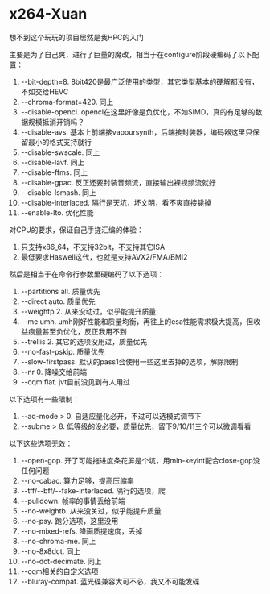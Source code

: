 # x264-Xuan

想不到这个玩玩的项目居然是我HPC的入门

主要是为了自己爽，进行了巨量的魔改，相当于在configure阶段硬编码了以下配置：

1. --bit-depth=8. 8bit420是最广泛使用的类型，其它类型基本的硬解都没有，不如交给HEVC
2. --chroma-format=420. 同上
3. --disable-opencl. opencl在这里好像是负优化，不如SIMD，真的有足够的数据规模抵消开销吗？
4. --disable-avs. 基本上前端接vapoursynth，后端接封装器，编码器这里只保留最小的格式支持就行
5. --disable-swscale. 同上
6. --disable-lavf. 同上
7. --disable-ffms. 同上
8. --disable-gpac. 反正还要封装音频流，直接输出裸视频流就好
9. --disable-lsmash. 同上
10. --disable-interlaced. 隔行是天坑，坏文明，看不爽直接毙掉
11. --enable-lto. 优化性能

对CPU的要求，保证自己手搓汇编的体验：

1. 只支持x86_64，不支持32bit，不支持其它ISA
2. 最低要求Haswell这代，也就是支持AVX2/FMA/BMI2

然后是相当于在命令行参数里硬编码了以下选项：

1. --partitions all. 质量优先
2. --direct auto. 质量优先
3. --weightp 2. 从来没动过，似乎能提升质量
4. --me umh. umh刚好性能和质量均衡，再往上的esa性能需求极大提高，但收益痕量甚至负优化，反正我用不到
5. --trellis 2. 其它的选项没用过，质量优先
6. --no-fast-pskip. 质量优先
7. --slow-firstpass. 默认的pass1会使用一些这里去掉的选项，解除限制
8. --nr 0. 降噪交给前端
9. --cqm flat. jvt目前没见到有人用过

以下选项有一些限制：

1. --aq-mode > 0. 自适应量化必开，不过可以选模式调节下
2. --subme > 8. 低等级的没必要，质量优先，留下9/10/11三个可以微调看看

以下这些选项无效：

1. --open-gop. 开了可能拖进度条花屏是个坑，用min-keyint配合close-gop没任何问题
2. --no-cabac. 算力足够，提高压缩率
3. --tff/--bff/--fake-interlaced. 隔行的选项，爬
4. --pulldown. 帧率的事情丢给前端
5. --no-weightb. 从来没关过，似乎能提升质量
6. --no-psy. 跑分选项，这里没用
7. --no-mixed-refs. 降画质提速度，丢掉
8. --no-chroma-me. 同上
9. --no-8x8dct. 同上
10. --no-dct-decimate. 同上
11. --cqm相关的自定义选项
12. --bluray-compat. 蓝光碟兼容大可不必，我又不可能发碟
